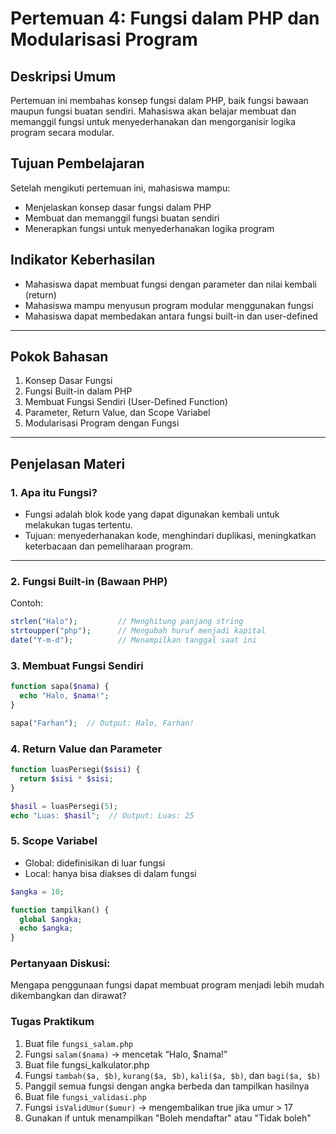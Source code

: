 # Pertemuan 4: Fungsi dalam PHP dan Modularisasi Program

## Deskripsi Umum
Pertemuan ini membahas konsep fungsi dalam PHP, baik fungsi bawaan maupun fungsi buatan sendiri. Mahasiswa akan belajar membuat dan memanggil fungsi untuk menyederhanakan dan mengorganisir logika program secara modular.

## Tujuan Pembelajaran
Setelah mengikuti pertemuan ini, mahasiswa mampu:
- Menjelaskan konsep dasar fungsi dalam PHP
- Membuat dan memanggil fungsi buatan sendiri
- Menerapkan fungsi untuk menyederhanakan logika program

## Indikator Keberhasilan
- Mahasiswa dapat membuat fungsi dengan parameter dan nilai kembali (return)
- Mahasiswa mampu menyusun program modular menggunakan fungsi
- Mahasiswa dapat membedakan antara fungsi built-in dan user-defined

---

## Pokok Bahasan
1. Konsep Dasar Fungsi
2. Fungsi Built-in dalam PHP
3. Membuat Fungsi Sendiri (User-Defined Function)
4. Parameter, Return Value, dan Scope Variabel
5. Modularisasi Program dengan Fungsi

---

## Penjelasan Materi

### 1. Apa itu Fungsi?
- Fungsi adalah blok kode yang dapat digunakan kembali untuk melakukan tugas tertentu.
- Tujuan: menyederhanakan kode, menghindari duplikasi, meningkatkan keterbacaan dan pemeliharaan program.

---

### 2. Fungsi Built-in (Bawaan PHP)
Contoh:
```php
strlen("Halo");         // Menghitung panjang string
strtoupper("php");      // Mengubah huruf menjadi kapital
date("Y-m-d");          // Menampilkan tanggal saat ini
```
### 3. Membuat Fungsi Sendiri
```php
function sapa($nama) {
  echo "Halo, $nama!";
}

sapa("Farhan");  // Output: Halo, Farhan!
```
### 4. Return Value dan Parameter
```php
function luasPersegi($sisi) {
  return $sisi * $sisi;
}

$hasil = luasPersegi(5);
echo "Luas: $hasil";  // Output: Luas: 25
```

### 5. Scope Variabel
- Global: didefinisikan di luar fungsi
- Local: hanya bisa diakses di dalam fungsi

```php
$angka = 10;

function tampilkan() {
  global $angka;
  echo $angka;
}
```
### Pertanyaan Diskusi:

Mengapa penggunaan fungsi dapat membuat program menjadi lebih mudah dikembangkan dan dirawat?

### Tugas Praktikum
1. Buat file `fungsi_salam.php`
2. Fungsi `salam($nama)` → mencetak “Halo, $nama!”
3. Buat file fungsi_kalkulator.php
4. Fungsi `tambah($a, $b)`, `kurang($a, $b)`, `kali($a, $b)`, dan `bagi($a, $b)`
5. Panggil semua fungsi dengan angka berbeda dan tampilkan hasilnya
6. Buat file `fungsi_validasi.php`
7. Fungsi `isValidUmur($umur)` → mengembalikan true jika umur > 17
8. Gunakan if untuk menampilkan "Boleh mendaftar" atau "Tidak boleh"

